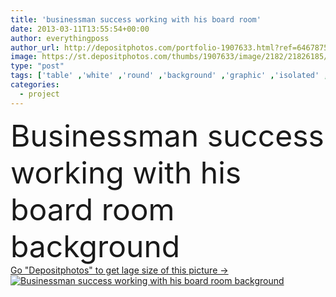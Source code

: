 ```yaml
---
title: 'businessman success working with his board room'
date: 2013-03-11T13:55:54+00:00
author: everythingposs
author_url: http://depositphotos.com/portfolio-1907633.html?ref=64678756
image: https://st.depositphotos.com/thumbs/1907633/image/2182/21826185/api_thumb_450.jpg?forcejpeg=true
type: "post"
tags: ['table' ,'white' ,'round' ,'background' ,'graphic' ,'isolated' ,'business' ,'interest' ,'human' ,'sitting' ,'people' ,'success' ,'board' ,'3d' ,'Men' ,'office' ,'suit' ,'fingers' ,'working' ,'talking' ,'manager' ,'with' ,'occupation' ,'professional' ,'work' ,'businessman' ,'room' ,'Presentation' ,'project' ,'discussion' ,'problem' ,'rounded' ,'thinking' ,'plan' ,'team' ,'worker' ,'leadership' ,'teamwork' ,'organization' ,'graph' ,'meeting' ,'staff' ,'armchair' ,'administrative' ,'community' ,'partnership' ,'Director' ,'slump' ,'boss' ,'ladies' ]
categories: 
  - project
---
```

<div aling="center">
            <font size="60"> Businessman success working with his board room background</font>   
</div>
<div>
    <a href='https://depositphotos.com/21826185/stock-photo-businessman-success-working-with-his.html?ref=64678756' target=_blank > Go "Depositphotos" to get lage size of this picture ->
        <img href='https://depositphotos.com/21826185/stock-photo-businessman-success-working-with-his.html?ref=64678756' src='https://st.depositphotos.com/1907633/2182/i/950/depositphotos_21826185-stock-photo-businessman-success-working-with-his.jpg?forcejpeg=true' alt='Businessman success working with his board room background' >
    </a>
</div>
